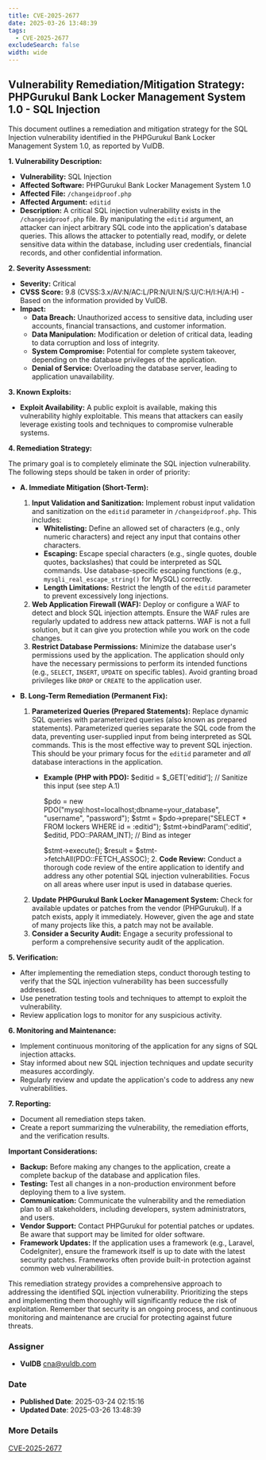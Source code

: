 ```yaml
---
title: CVE-2025-2677
date: 2025-03-26 13:48:39
tags:
  - CVE-2025-2677
excludeSearch: false
width: wide
---
```


## Vulnerability Remediation/Mitigation Strategy: PHPGurukul Bank Locker Management System 1.0 - SQL Injection

This document outlines a remediation and mitigation strategy for the SQL Injection vulnerability identified in the PHPGurukul Bank Locker Management System 1.0, as reported by VulDB.

**1. Vulnerability Description:**

*   **Vulnerability:** SQL Injection
*   **Affected Software:** PHPGurukul Bank Locker Management System 1.0
*   **Affected File:** `/changeidproof.php`
*   **Affected Argument:** `editid`
*   **Description:** A critical SQL injection vulnerability exists in the `/changeidproof.php` file.  By manipulating the `editid` argument, an attacker can inject arbitrary SQL code into the application's database queries. This allows the attacker to potentially read, modify, or delete sensitive data within the database, including user credentials, financial records, and other confidential information.

**2. Severity Assessment:**

*   **Severity:** Critical
*   **CVSS Score:** 9.8 (CVSS:3.x/AV:N/AC:L/PR:N/UI:N/S:U/C:H/I:H/A:H) - Based on the information provided by VulDB.
*   **Impact:**
    *   **Data Breach:**  Unauthorized access to sensitive data, including user accounts, financial transactions, and customer information.
    *   **Data Manipulation:**  Modification or deletion of critical data, leading to data corruption and loss of integrity.
    *   **System Compromise:**  Potential for complete system takeover, depending on the database privileges of the application.
    *   **Denial of Service:**  Overloading the database server, leading to application unavailability.

**3. Known Exploits:**

*   **Exploit Availability:** A public exploit is available, making this vulnerability highly exploitable. This means that attackers can easily leverage existing tools and techniques to compromise vulnerable systems.

**4. Remediation Strategy:**

The primary goal is to completely eliminate the SQL injection vulnerability.  The following steps should be taken in order of priority:

*   **A.  Immediate Mitigation (Short-Term):**

    1.  **Input Validation and Sanitization:**  Implement robust input validation and sanitization on the `editid` parameter in `/changeidproof.php`.  This includes:
        *   **Whitelisting:** Define an allowed set of characters (e.g., only numeric characters) and reject any input that contains other characters.
        *   **Escaping:**  Escape special characters (e.g., single quotes, double quotes, backslashes) that could be interpreted as SQL commands.  Use database-specific escaping functions (e.g., `mysqli_real_escape_string()` for MySQL) correctly.
        *   **Length Limitations:**  Restrict the length of the `editid` parameter to prevent excessively long injections.
    2.  **Web Application Firewall (WAF):**  Deploy or configure a WAF to detect and block SQL injection attempts.  Ensure the WAF rules are regularly updated to address new attack patterns. WAF is not a full solution, but it can give you protection while you work on the code changes.
    3.  **Restrict Database Permissions:**  Minimize the database user's permissions used by the application. The application should only have the necessary permissions to perform its intended functions (e.g., `SELECT`, `INSERT`, `UPDATE` on specific tables). Avoid granting broad privileges like `DROP` or `CREATE` to the application user.

*   **B. Long-Term Remediation (Permanent Fix):**

    1.  **Parameterized Queries (Prepared Statements):**  Replace dynamic SQL queries with parameterized queries (also known as prepared statements). Parameterized queries separate the SQL code from the data, preventing user-supplied input from being interpreted as SQL commands.  This is the most effective way to prevent SQL injection.  This should be your primary focus for the `editid` parameter and *all* database interactions in the application.
        *   **Example (PHP with PDO):**
                        $editid = $_GET['editid']; // Sanitize this input (see step A.1)

            $pdo = new PDO("mysql:host=localhost;dbname=your_database", "username", "password");
            $stmt = $pdo->prepare("SELECT * FROM lockers WHERE id = :editid");
            $stmt->bindParam(':editid', $editid, PDO::PARAM_INT); // Bind as integer

            $stmt->execute();
            $result = $stmt->fetchAll(PDO::FETCH_ASSOC);
                2.  **Code Review:**  Conduct a thorough code review of the entire application to identify and address any other potential SQL injection vulnerabilities. Focus on all areas where user input is used in database queries.
    3.  **Update PHPGurukul Bank Locker Management System:** Check for available updates or patches from the vendor (PHPGurukul). If a patch exists, apply it immediately.  However, given the age and state of many projects like this, a patch may not be available.
    4.  **Consider a Security Audit:**  Engage a security professional to perform a comprehensive security audit of the application.

**5.  Verification:**

*   After implementing the remediation steps, conduct thorough testing to verify that the SQL injection vulnerability has been successfully addressed.
*   Use penetration testing tools and techniques to attempt to exploit the vulnerability.
*   Review application logs to monitor for any suspicious activity.

**6.  Monitoring and Maintenance:**

*   Implement continuous monitoring of the application for any signs of SQL injection attacks.
*   Stay informed about new SQL injection techniques and update security measures accordingly.
*   Regularly review and update the application's code to address any new vulnerabilities.

**7. Reporting:**

*   Document all remediation steps taken.
*   Create a report summarizing the vulnerability, the remediation efforts, and the verification results.

**Important Considerations:**

*   **Backup:** Before making any changes to the application, create a complete backup of the database and application files.
*   **Testing:**  Test all changes in a non-production environment before deploying them to a live system.
*   **Communication:**  Communicate the vulnerability and the remediation plan to all stakeholders, including developers, system administrators, and users.
*   **Vendor Support:**  Contact PHPGurukul for potential patches or updates.  Be aware that support may be limited for older software.
*   **Framework Updates:** If the application uses a framework (e.g., Laravel, CodeIgniter), ensure the framework itself is up to date with the latest security patches. Frameworks often provide built-in protection against common web vulnerabilities.

This remediation strategy provides a comprehensive approach to addressing the identified SQL injection vulnerability.  Prioritizing the steps and implementing them thoroughly will significantly reduce the risk of exploitation.  Remember that security is an ongoing process, and continuous monitoring and maintenance are crucial for protecting against future threats.

### Assigner
- **VulDB** <cna@vuldb.com>

### Date
- **Published Date**: 2025-03-24 02:15:16
- **Updated Date**: 2025-03-26 13:48:39

### More Details
[CVE-2025-2677](https://www.cvedetails.com/cve/CVE-2025-2677)